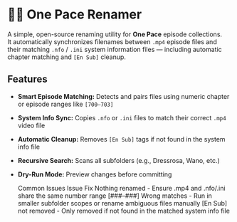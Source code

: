 # 🏴‍☠️ One Pace Renamer

A simple, open-source renaming utility for **One Pace** episode collections.  
It automatically synchronizes filenames between `.mp4` episode files and their matching `.nfo` / `.ini` system information files — including automatic chapter matching and `[En Sub]` cleanup.

## Features
-  **Smart Episode Matching:** Detects and pairs files using numeric chapter or episode ranges like `[700–703]`
-  **System Info Sync:** Copies `.nfo` or `.ini` files to match their correct `.mp4` video file
-  **Automatic Cleanup:** Removes `[En Sub]` tags if not found in the system info file
-  **Recursive Search:** Scans all subfolders (e.g., Dressrosa, Wano, etc.)
-  **Dry-Run Mode:** Preview changes before committing

   Common Issues
Issue	Fix
Nothing renamed -	Ensure .mp4 and .nfo/.ini share the same number range [###–###]
Wrong matches -	Run in smaller subfolder scopes or rename ambiguous files manually
[En Sub] not removed - Only removed if not found in the matched system info file
